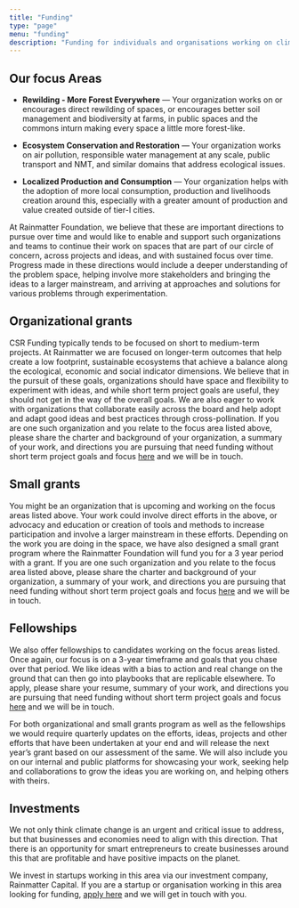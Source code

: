 ```yaml
---
title: "Funding"
type: "page"
menu: "funding"
description: "Funding for individuals and organisations working on climate change and conservation."
---
```


## **Our focus Areas**

- **Rewilding - More Forest Everywhere** — Your organization works on or encourages direct rewilding of spaces, or encourages better soil management and biodiversity at farms, in public spaces and the commons inturn making every space a little more forest-like.
  
- **Ecosystem Conservation and Restoration** — Your organization works on air pollution, responsible water management at any scale, public transport and NMT, and similar domains that address ecological issues.
  
- **Localized Production and Consumption** — Your organization helps with the adoption of more local consumption, production and livelihoods creation around this, especially with a greater amount of production and value created outside of tier-I cities.

At Rainmatter Foundation, we believe that these are important directions to pursue over time and would like to enable and support such organizations and teams to continue their work on spaces that are part of our circle of concern, across projects and ideas, and with sustained focus over time. Progress made in these directions would include a deeper understanding of the problem space, helping involve more stakeholders and bringing the ideas to a larger mainstream, and arriving at approaches and solutions for various problems through experimentation.

## **Organizational grants**

CSR Funding typically tends to be focused on short to medium-term projects. At Rainmatter we are focused on longer-term outcomes that help create a low footprint, sustainable ecosystems that achieve a balance along the ecological, economic and social indicator dimensions. We believe that in the pursuit of these goals, organizations should have space and flexibility to experiment with ideas, and while short term project goals are useful, they should not get in the way of the overall goals. We are also eager to work with organizations that collaborate easily across the board and help adopt and adapt good ideas and best practices through cross-pollination. If you are one such organization and you relate to the focus area listed above, please share the charter and background of your organization, a summary of your work, and directions you are pursuing that need funding without short term project goals and focus [here](mailto:info@rainmatter.org) and we will be in touch.

## **Small grants**

You might be an organization that is upcoming and working on the focus areas listed above. Your work could involve direct efforts in the above, or advocacy and education or creation of tools and methods to increase participation and involve a larger mainstream in these efforts. Depending on the work you are doing in the space, we have also designed a small grant program where the Rainmatter Foundation will fund you for a 3 year period with a grant. If you are one such organization and you relate to the focus area listed above, please share the charter and background of your organization, a summary of your work, and directions you are pursuing that need funding without short term project goals and focus [here](mailto:info@rainmatter.org) and we will be in touch.

## Fellowships

We also offer fellowships to candidates working on the focus areas listed. Once again, our focus is on a 3-year timeframe and goals that you chase over that period. We like ideas with a bias to action and real change on the ground that can then go into playbooks that are replicable elsewhere. To apply, please share your resume, summary of your work, and directions you are pursuing that need funding without short term project goals and focus [here](mailto:info@rainmatter.org) and we will be in touch.

For both organizational and small grants program as well as the fellowships we would require quarterly updates on the efforts, ideas, projects and other efforts that have been undertaken at your end and will release the next year’s grant based on our assessment of the same. We will also include you on our internal and public platforms for showcasing your work, seeking help and collaborations to grow the ideas you are working on, and helping others with theirs.

## Investments

We not only think climate change is an urgent and critical issue to address, but that businesses and economies need to align with this direction. That there is an opportunity for smart entrepreneurs to create businesses around this that are profitable and have positive impacts on the planet.

We invest in startups working in this area via our investment company, Rainmatter Capital. If you are a startup or organisation working in this area looking for funding, [apply here](https://forms.gle/88D9cKMan27qa5R57) and we will get in touch with you.